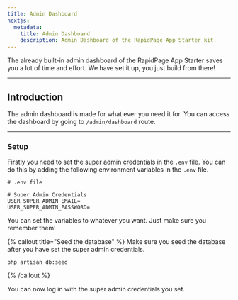 ```yaml
---
title: Admin Dashboard
nextjs:
  metadata:
    title: Admin Dashboard
    description: Admin Dashboard of the RapidPage App Starter kit.
---
```


The already built-in admin dashboard of the RapidPage App Starter saves you a lot of time and effort. We have set it up, you just build from there!

---

## Introduction
The admin dashboard is made for what ever you need it for. You can access the dashboard by going to `/admin/dashboard` route.

---

### Setup
Firstly you need to set the super admin credentials in the `.env` file. You can do this by adding the following environment variables in the `.env` file.

```shell
# .env file

# Super Admin Credentials
USER_SUPER_ADMIN_EMAIL=
USER_SUPER_ADMIN_PASSWORD=
```

You can set the variables to whatever you want. Just make sure you remember them!

{% callout title="Seed the database" %}
Make sure you seed the database after you have set the super admin credentials.

```shell
php artisan db:seed
```
{% /callout %}

You can now log in with the super admin credentials you set.
